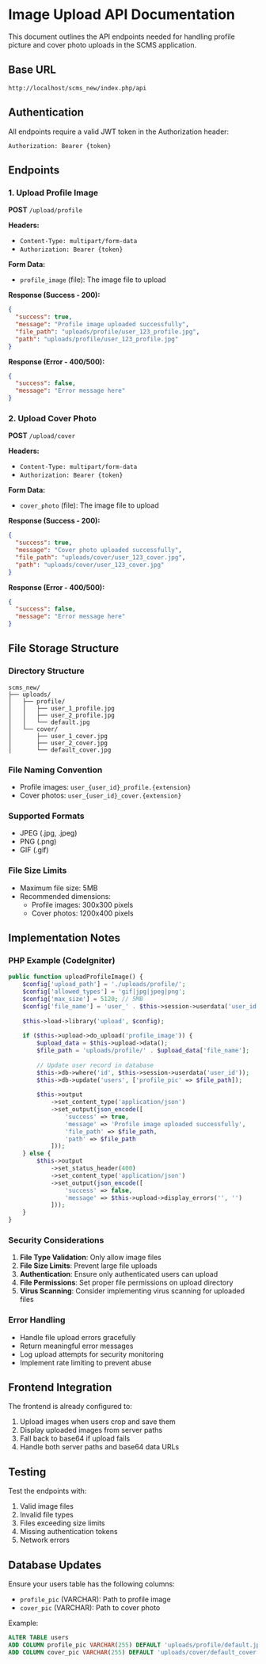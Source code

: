 # Image Upload API Documentation

This document outlines the API endpoints needed for handling profile picture and cover photo uploads in the SCMS application.

## Base URL
```
http://localhost/scms_new/index.php/api
```

## Authentication
All endpoints require a valid JWT token in the Authorization header:
```
Authorization: Bearer {token}
```

## Endpoints

### 1. Upload Profile Image
**POST** `/upload/profile`

**Headers:**
- `Content-Type: multipart/form-data`
- `Authorization: Bearer {token}`

**Form Data:**
- `profile_image` (file): The image file to upload

**Response (Success - 200):**
```json
{
  "success": true,
  "message": "Profile image uploaded successfully",
  "file_path": "uploads/profile/user_123_profile.jpg",
  "path": "uploads/profile/user_123_profile.jpg"
}
```

**Response (Error - 400/500):**
```json
{
  "success": false,
  "message": "Error message here"
}
```

### 2. Upload Cover Photo
**POST** `/upload/cover`

**Headers:**
- `Content-Type: multipart/form-data`
- `Authorization: Bearer {token}`

**Form Data:**
- `cover_photo` (file): The image file to upload

**Response (Success - 200):**
```json
{
  "success": true,
  "message": "Cover photo uploaded successfully",
  "file_path": "uploads/cover/user_123_cover.jpg",
  "path": "uploads/cover/user_123_cover.jpg"
}
```

**Response (Error - 400/500):**
```json
{
  "success": false,
  "message": "Error message here"
}
```

## File Storage Structure

### Directory Structure
```
scms_new/
├── uploads/
│   ├── profile/
│   │   ├── user_1_profile.jpg
│   │   ├── user_2_profile.jpg
│   │   └── default.jpg
│   └── cover/
│       ├── user_1_cover.jpg
│       ├── user_2_cover.jpg
│       └── default_cover.jpg
```

### File Naming Convention
- Profile images: `user_{user_id}_profile.{extension}`
- Cover photos: `user_{user_id}_cover.{extension}`

### Supported Formats
- JPEG (.jpg, .jpeg)
- PNG (.png)
- GIF (.gif)

### File Size Limits
- Maximum file size: 5MB
- Recommended dimensions:
  - Profile images: 300x300 pixels
  - Cover photos: 1200x400 pixels

## Implementation Notes

### PHP Example (CodeIgniter)
```php
public function uploadProfileImage() {
    $config['upload_path'] = './uploads/profile/';
    $config['allowed_types'] = 'gif|jpg|jpeg|png';
    $config['max_size'] = 5120; // 5MB
    $config['file_name'] = 'user_' . $this->session->userdata('user_id') . '_profile';
    
    $this->load->library('upload', $config);
    
    if ($this->upload->do_upload('profile_image')) {
        $upload_data = $this->upload->data();
        $file_path = 'uploads/profile/' . $upload_data['file_name'];
        
        // Update user record in database
        $this->db->where('id', $this->session->userdata('user_id'));
        $this->db->update('users', ['profile_pic' => $file_path]);
        
        $this->output
            ->set_content_type('application/json')
            ->set_output(json_encode([
                'success' => true,
                'message' => 'Profile image uploaded successfully',
                'file_path' => $file_path,
                'path' => $file_path
            ]));
    } else {
        $this->output
            ->set_status_header(400)
            ->set_content_type('application/json')
            ->set_output(json_encode([
                'success' => false,
                'message' => $this->upload->display_errors('', '')
            ]));
    }
}
```

### Security Considerations
1. **File Type Validation**: Only allow image files
2. **File Size Limits**: Prevent large file uploads
3. **Authentication**: Ensure only authenticated users can upload
4. **File Permissions**: Set proper file permissions on upload directory
5. **Virus Scanning**: Consider implementing virus scanning for uploaded files

### Error Handling
- Handle file upload errors gracefully
- Return meaningful error messages
- Log upload attempts for security monitoring
- Implement rate limiting to prevent abuse

## Frontend Integration

The frontend is already configured to:
1. Upload images when users crop and save them
2. Display uploaded images from server paths
3. Fall back to base64 if upload fails
4. Handle both server paths and base64 data URLs

## Testing

Test the endpoints with:
1. Valid image files
2. Invalid file types
3. Files exceeding size limits
4. Missing authentication tokens
5. Network errors

## Database Updates

Ensure your users table has the following columns:
- `profile_pic` (VARCHAR): Path to profile image
- `cover_pic` (VARCHAR): Path to cover photo

Example:
```sql
ALTER TABLE users 
ADD COLUMN profile_pic VARCHAR(255) DEFAULT 'uploads/profile/default.jpg',
ADD COLUMN cover_pic VARCHAR(255) DEFAULT 'uploads/cover/default_cover.jpg';
``` 